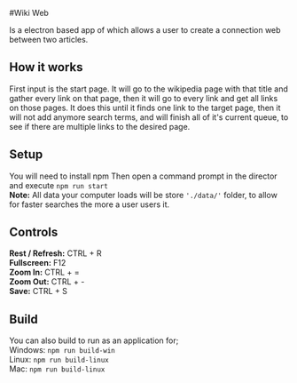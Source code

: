 #Wiki Web

Is a electron based app of which allows a user to create a connection web between two articles.

## How it works
First input is the start page. It will go to the wikipedia page with that title and gather every link on that page, then it will go to every link and get all links on those pages. It does this until it finds one link to the target page, then it will not add anymore search terms, and will finish all of it's current queue, to see if there are multiple links to the desired page.

## Setup
You will need to install npm
Then open a command prompt in the director and execute ```npm run start```  
**Note:** All data your computer loads will be store ```'./data/'``` folder, to allow for faster searches the more a user users it.

## Controls
**Rest / Refresh:** CTRL + R  
**Fullscreen:** F12  
**Zoom In:** CTRL + =  
**Zoom Out:** CTRL + -  
**Save:** CTRL + S  

## Build
You can also build to run as an application for;  
Windows: ```npm run build-win```  
Linux: ```npm run build-linux```  
Mac: ```npm run build-linux```  

